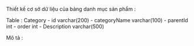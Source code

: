 Thiết kế cơ sở dữ liệu của bảng danh mục sản phẩm :

Table : Category
    - id  varchar(200) 
    - categoryName varchar(100)
    - parentId int 
    - order int
    - Description varchar(500)

Mô tả : 